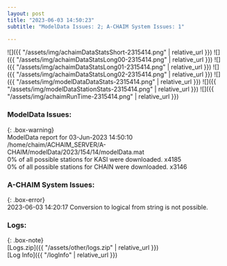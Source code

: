 ```yaml
---
layout: post
title: "2023-06-03 14:50:23"
subtitle: "ModelData Issues: 2; A-CHAIM System Issues: 1"

---
```


![]({{ "/assets/img/achaimDataStatsShort-2315414.png" | relative_url }})
![]({{ "/assets/img/achaimDataStatsLong00-2315414.png" | relative_url }})
![]({{ "/assets/img/achaimDataStatsLong01-2315414.png" | relative_url }})
![]({{ "/assets/img/achaimDataStatsLong02-2315414.png" | relative_url }})
![]({{ "/assets/img/modelDataDataStats-2315414.png" | relative_url }})
![]({{ "/assets/img/modelDataStationStats-2315414.png" | relative_url }})
![]({{ "/assets/img/achaimRunTime-2315414.png" | relative_url }})


### ModelData Issues:  
  
{: .box-warning}  
 ModelData report for 03-Jun-2023 14:50:10   
 /home/chaim/ACHAIM_SERVER/A-CHAIM/modelData/2023/154/14/modelData.mat   
 0% of all possible stations for KASI were downloaded. x4185   
 0% of all possible stations for CHAIN were downloaded. x3146   
  
### A-CHAIM System Issues:  
  
{: .box-error}  
2023-06-03 14:20:17 Conversion to logical from string is not possible.  

### Logs:  
  
{: .box-note}  
[Logs.zip]({{ "/assets/other/logs.zip" | relative_url }})  
[Log Info]({{ "/logInfo" | relative_url }})  
